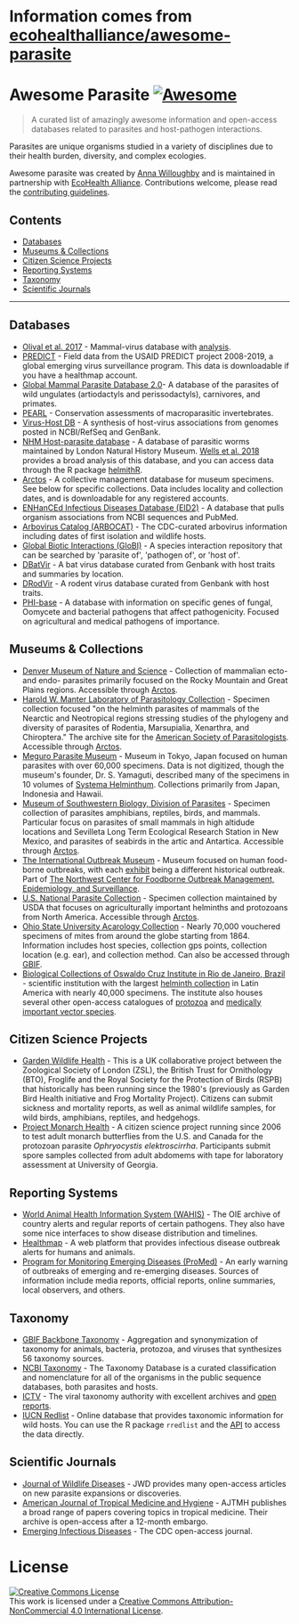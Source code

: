 # Information comes from [ecohealthalliance/awesome-parasite](https://github.com/ecohealthalliance/awesome-parasite)
Awesome Parasite [![Awesome](https://awesome.re/badge.svg)](https://awesome.re)
=========

> A curated list of amazingly awesome information and open-access databases related to parasites and host-pathogen interactions. 

Parasites are unique organisms studied in a variety of disciplines due to their health burden, diversity, and complex ecologies. 

Awesome parasite was created by [Anna Willoughby](https://arw36.github.io/) and is maintained in partnership with [EcoHealth Alliance](www.ecohealthalliance.org). Contributions welcome, please read the [contributing guidelines](contributing.md). 

## Contents
   - [Databases](#databases)
   - [Museums & Collections](#museums-collections)
   - [Citizen Science Projects](#citizen-science-projects)
   - [Reporting Systems](#reporting-systems)
   - [Taxonomy](#taxonomy)
   - [Scientific Journals](#scientific-journals)
- - -
## Databases

 * [Olival et al. 2017](https://zenodo.org/record/807517#.Wv7kuFMvzOQ) - Mammal-virus database with [analysis](https://www.nature.com/articles/nature22975?sf90794030). 
 * [PREDICT](http://data.predict.global/) - Field data from the USAID PREDICT project 2008-2019, a global emerging virus surveillance program. This data is downloadable if you have a healthmap account. 
 * [Global Mammal Parasite Database 2.0](https://esajournals.onlinelibrary.wiley.com/doi/full/10.1002/ecy.1799)- A database of the parasites of wild ungulates (artiodactyls and perissodactyls), carnivores, and primates.
 * [PEARL](http://pearl.berkeley.edu/) - Conservation assessments of macroparasitic invertebrates.
 * [Virus-Host DB](http://www.genome.jp/virushostdb/view/) - A synthesis of host-virus associations from genomes posted in NCBI/RefSeq and GenBank.
 * [NHM Host-parasite database](http://www.nhm.ac.uk/research-curation/scientific-resources/taxonomy-systematics/host-parasites/) - A database of parasitic worms maintained by London Natural History Museum. [Wells et al. 2018](http://nicholasjclark.weebly.com/uploads/4/4/9/4/44946407/wells_etal_2018_globchangbiol.pdf) provides a broad analysis of this database, and you can access data through the R package [helmithR](https://github.com/ropensci/helminthR). 
 * [Arctos](http://arctos.database.museum/SpecimenSearch.cfm) - A collective management database for museum specimens. See below for specific collections. Data includes locality and collection dates, and is downloadable for any registered accounts. 
 * [ENHanCEd Infectious Diseases Database (EID2)](https://eid2.liverpool.ac.uk/) - A database that pulls organism associations from NCBI sequences and PubMed.
 * [Arbovirus Catalog (ARBOCAT)](https://wwwn.cdc.gov/arbocat/) - The CDC-curated arbovirus information including dates of first isolation and wildlife hosts.
 * [Global Biotic Interactions (GloBI)](https://www.globalbioticinteractions.org/data.html) - A species interaction repository that can be searched by 'parasite of', 'pathogen of', or 'host of'.
 * [DBatVir](www.mgc.ac.cn/DBatVir) - A bat virus database curated from Genbank with host traits and summaries by location.
 * [DRodVir](http://www.mgc.ac.cn/DRodVir/) - A rodent virus database curated from Genbank with host traits.
 * [PHI-base](http://www.phi-base.org/index.jsp) - A database with information on specific genes of fungal, Oomycete and bacterial pathogens that affect pathogenicity. Focused on agricultural and medical pathogens of importance. 

## Museums & Collections
* [Denver Museum of Nature and Science](https://science.dmns.org/integrative-collections/dmns-zoology-collections/) - Collection of mammalian ecto- and endo- parasites primarily focused on the Rocky Mountain and Great Plains regions. Accessible through [Arctos](http://arctos.database.museum/SpecimenSearch.cfm). 
* [Harold W. Manter Laboratory of Parasitology Collection](http://hwml.unl.edu/resources/database-68) - Specimen collection focused "on the helminth parasites of mammals of the Nearctic and Neotropical regions stressing studies of the phylogeny and diversity of parasites of Rodentia, Marsupialia, Xenarthra, and Chiroptera." The archive site for the [American Society of Parasitologists](https://www.amsocparasit.org/). Accessible through [Arctos](http://arctos.database.museum/SpecimenSearch.cfm). 
* [Meguro Parasite Museum](https://www.kiseichu.org/e-top) - Museum in Tokyo, Japan focused on human parasites with over 60,000 specimens. Data is not digitized, though the museum's founder, Dr. S. Yamaguti, described many of the specimens in 10 volumes of [Systema Helminthum](https://www.worldcat.org/title/systema-helminthum/oclc/427905372/editions?editionsView=true&referer=br). Collections primarily from Japan, Indonesia and Hawaii. 
* [Museum of Southwestern Biology, Division of Parasites](https://msb.unm.edu/divisions/parasites/index.html) - Specimen collection of parasites amphibians, reptiles, birds, and mammals. Particular focus on parasites of small mammals in high altidude locations and Sevilleta Long Term Ecological Research Station in New Mexico, and parasites of seabirds in the artic and Antartica. Accessible through [Arctos](http://arctos.database.museum/SpecimenSearch.cfm). 
* [The International Outbreak Museum](http://www.outbreakmuseum.com) - Museum focused on human food-borne outbreaks, with each [exhibit](http://www.outbreakmuseum.com/exhibits/) being a different historical outbreak. Part of [The Northwest Center for Foodborne Outbreak Management, Epidemiology, and Surveillance](https://health.oregonstate.edu/fomes). 
* [U.S. National Parasite Collection](https://www.nal.usda.gov/exhibits/speccoll/exhibits/show/parasitic-diseases-with-econom/u-s--national-animal-parasite-) - Specimen collection maintained by USDA that focuses on agriculturally important helminths and protozoans from North America. Accessible through [Arctos](http://arctos.database.museum/SpecimenSearch.cfm). 
* [Ohio State University Acarology Collection](https://acarology.osu.edu/database) - Nearly 70,000 vouchered specimens of mites from around the globe starting from 1864. Information includes host species, collection gps points, collection location (e.g. ear), and collection method. Can also be accessed through [GBIF](https://www.gbif.org/dataset/96b54e8c-f762-11e1-a439-00145eb45e9a).
* [Biological Collections of Oswaldo Cruz Institute in Rio de Janeiro, Brazil](https://portal.fiocruz.br/en/biological-collections) - scientific institution with the largest [helminth collection](http://chioc.fiocruz.br/catalogue) in Latin America with nearly 40,000 specimens. The institute also houses several other open-access catalogues of [protozoa](http://colprot.fiocruz.br/index?catalogue) and [medically important vector species](http://cavaisc.fiocruz.br/catalogue).

## Citizen Science Projects 
 * [Garden Wildlife Health](https://www.gardenwildlifehealth.org) - This is a UK collaborative project between the Zoological Society of London (ZSL), the British Trust for Ornithology (BTO), Froglife and the Royal Society for the Protection of Birds (RSPB) that historically has been running since the 1980's (previously as Garden Bird Health initiative and Frog Mortality Project). Citizens can submit sickness and mortality reports, as well as animal wildlife samples, for wild birds, amphibians, reptiles, and hedgehogs. 
 * [Project Monarch Health](https://www.monarchparasites.org/) - A citizen science project running since 2006 to test adult monarch butterflies from the U.S. and Canada for the protozoan parasite _Ophryocystis elektroscirrha_. Participants submit spore samples collected from adult abdomems with tape for laboratory assessment at University of Georgia. 

## Reporting Systems 
 * [World Animal Health Information System (WAHIS)](http://www.oie.int/wahis_2/public/wahid.php/Diseaseinformation/reportarchive) - The OIE archive of country alerts and regular reports of certain pathogens. They also have some nice interfaces to show disease distribution and timelines.
 * [Healthmap](https://www.healthmap.org/en/) - A web platform that provides infectious disease outbreak alerts for humans and animals.
 * [Program for Monitoring Emerging Diseases (ProMed)](http://www.promedmail.org/) - An early warning of outbreaks of emerging and re-emerging diseases. Sources of information include media reports, official reports, online summaries, local observers, and others.


## Taxonomy
 * [GBIF Backbone Taxonomy](https://www.gbif.org/en/dataset/d7dddbf4-2cf0-4f39-9b2a-bb099caae36c) - Aggregation and synonymization of taxonomy for animals, bacteria, protozoa, and viruses that synthesizes 56 taxonomy sources.
 * [NCBI Taxonomy](https://www.ncbi.nlm.nih.gov/taxonomy) - The Taxonomy Database is a curated classification and nomenclature for all of the organisms in the public sequence databases, both parasites and hosts.
 * [ICTV](https://talk.ictvonline.org/taxonomy/) - The viral taxonomy authority with excellent archives and [open reports](https://talk.ictvonline.org/ictv-reports/).
 * [IUCN Redlist](http://www.iucnredlist.org/) - Online database that provides taxonomic information for wild hosts. You can use the R package `rredlist` and the [API](http://apiv3.iucnredlist.org/api/v3/docs) to access the data directly. 

## Scientific Journals 
 * [Journal of Wildlife Diseases](http://www.jwildlifedis.org/loi/jwdi) - JWD provides many open-access articles on new parasite expansions or discoveries.
 * [American Journal of Tropical Medicine and Hygiene](http://www.ajtmh.org/) - AJTMH publishes a broad range of papers covering topics in tropical medicine. Their archive is open-access after a 12-month embargo.
 * [Emerging Infectious Diseases](https://wwwnc.cdc.gov/eid/) - The CDC open-access journal.
 

# License
<a rel="license" href="http://creativecommons.org/licenses/by-nc/4.0/"><img alt="Creative Commons License" style="border-width:0" src="https://mirrors.creativecommons.org/presskit/buttons/88x31/svg/by-nc.svg" /></a><br />This work is licensed under a <a rel="license" href="http://creativecommons.org/licenses/by-nc/4.0/">Creative Commons Attribution-NonCommercial 4.0 International License</a>.

